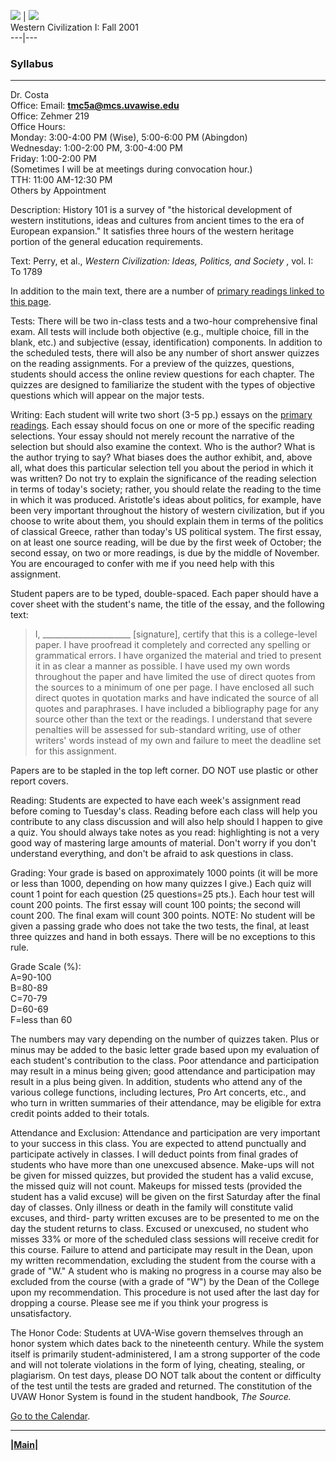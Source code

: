   ![](Rotund.gif) | ![](h_bar.gif)  
     Western Civilization I: Fall 2001  
---|---  
  
###  Syllabus

* * *

Dr. Costa  
Office: Email: **[tmc5a@mcs.uvawise.edu](mailto:tmc5a@wise.virginia.edu)**  
Office: Zehmer 219  
Office Hours:  
Monday: 3:00-4:00 PM (Wise), 5:00-6:00 PM (Abingdon)  
Wednesday: 1:00-2:00 PM, 3:00-4:00 PM  
Friday: 1:00-2:00 PM  
         (Sometimes I will be at meetings during convocation hour.)   
TTH: 11:00 AM-12:30 PM  
Others by Appointment

 Description: History 101 is a survey of "the historical development of
western institutions, ideas and cultures from ancient times to the era of
European expansion." It satisfies three hours of the western heritage portion
of the general education requirements.

Text: Perry, et al., _Western Civilization: Ideas, Politics, and Society_ ,
vol. I: To 1789

 In addition to the main text, there are a number of [primary readings linked
to this page](read.html).

Tests: There will be two in-class tests and a two-hour comprehensive final
exam. All tests will include both objective (e.g., multiple choice, fill in
the blank, etc.) and subjective (essay, identification) components. In
addition to the scheduled tests, there will also be any number of short answer
quizzes on the reading assignments. For a preview of the quizzes, questions,
students should access the online review questions for each chapter. The
quizzes are designed to familiarize the student with the types of objective
questions which will appear on the major tests.

 Writing: Each student will write two short (3-5 pp.) essays on the [primary
readings](read.html). Each essay should focus on one or more of the specific
reading selections. Your essay should not merely recount the narrative of the
selection but should also examine the context. Who is the author? What is the
author trying to say? What biases does the author exhibit, and, above all,
what does this particular selection tell you about the period in which it was
written? Do not try to explain the significance of the reading selection in
terms of today's society; rather, you should relate the reading to the time in
which it was produced. Aristotle's ideas about politics, for example, have
been very important throughout the history of western civilization, but if you
choose to write about them, you should explain them in terms of the politics
of classical Greece, rather than today's US political system. The first essay,
on at least one source reading, will be due by the first week of October; the
second essay, on two or more readings, is due by the middle of November. You
are encouraged to confer with me if you need help with this assignment.

 Student papers are to be typed, double-spaced. Each paper should have a cover
sheet with the student's name, the title of the essay, and the following text:

> I, ______________________ [signature], certify that this is a college-level
paper. I have proofread it completely and corrected any spelling or
grammatical errors. I have organized the material and tried to present it in
as clear a manner as possible. I have used my own words throughout the paper
and have limited the use of direct quotes from the sources to a minimum of one
per page. I have enclosed all such direct quotes in quotation marks and have
indicated the source of all quotes and paraphrases. I have included a
bibliography page for any source other than the text or the readings. I
understand that severe penalties will be assessed for sub-standard writing,
use of other writers' words instead of my own and failure to meet the deadline
set for this assignment.

 Papers are to be stapled in the top left corner. DO NOT use plastic or other
report covers.

 Reading: Students are expected to have each week's assignment read before
coming to Tuesday's class. Reading before each class will help you contribute
to any class discussion and will also help should I happen to give a quiz. You
should always take notes as you read: highlighting is not a very good way of
mastering large amounts of material. Don't worry if you don't understand
everything, and don't be afraid to ask questions in class.

 Grading: Your grade is based on approximately 1000 points (it will be more or
less than 1000, depending on how many quizzes I give.) Each quiz will count 1
point for each question (25 questions=25 pts.). Each hour test will count 200
points. The first essay will count 100 points; the second will count 200. The
final exam will count 300 points. NOTE: No student will be given a passing
grade who does not take the two tests, the final, at least three quizzes and
hand in both essays. There will be no exceptions to this rule.

Grade Scale (%):  
A=90-100  
B=80-89  
C=70-79  
D=60-69  
F=less than 60

  The numbers may vary depending on the number of quizzes taken. Plus or minus
may be added to the basic letter grade based upon my evaluation of each
student's contribution to the class. Poor attendance and participation may
result in a minus being given; good attendance and participation may result in
a plus being given. In addition, students who attend any of the various
college functions, including lectures, Pro Art concerts, etc., and who turn in
written summaries of their attendance, may be eligible for extra credit points
added to their totals.

 Attendance and Exclusion: Attendance and participation are very important to
your success in this class. You are expected to attend punctually and
participate actively in classes. I will deduct points from final grades of
students who have more than one unexcused absence. Make-ups will not be given
for missed quizzes, but provided the student has a valid excuse, the missed
quiz will not count. Makeups for missed tests (provided the student has a
valid excuse) will be given on the first Saturday after the final day of
classes. Only illness or death in the family will constitute valid excuses,
and third- party written excuses are to be presented to me on the day the
student returns to class. Excused or unexcused, no student who misses 33% or
more of the scheduled class sessions will receive credit for this course.
Failure to attend and participate may result in the Dean, upon my written
recommendation, excluding the student from the course with a grade of "W." A
student who is making no progress in a course may also be excluded from the
course (with a grade of "W") by the Dean of the College upon my
recommendation. This procedure is not used after the last day for dropping a
course. Please see me if you think your progress is unsatisfactory.

 The Honor Code: Students at UVA-Wise govern themselves through an honor
system which dates back to the nineteenth century. While the system itself is
primarily student-administered, I am a strong supporter of the code and will
not tolerate violations in the form of lying, cheating, stealing, or
plagiarism. On test days, please DO NOT talk about the content or difficulty
of the test until the tests are graded and returned. The constitution of the
UVAW Honor System is found in the student handbook, _The Source._

[Go to the Calendar](http://www.uvawise.edu/history/wciv1/cal.html).

* * *

**|[Main](index.html)|**

